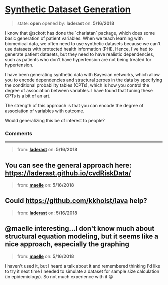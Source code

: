 # [Synthetic Dataset Generation](https://github.com/ropensci/unconf18/issues/69)

> state: **open** opened by: **laderast** on: **5/16/2018**

I know that @sckott has done the &#x60;charlatan&#x60; package, which does some basic generation of patient variables. When we teach learning with biomedical data, we often need to use synthetic datasets because we can&#x27;t use datasets with protected health information (PHI). Hence, I&#x27;ve had to generate patient datasets, but they need to have realistic dependencies, such as patients who don&#x27;t have hypertension are not being treated for hypertension.

I have been generating synthetic data with Bayesian networks, which allow you to encode dependencies and structural zeroes in the data by specifying the conditional probability tables (CPTs), which is how you control the degree of association between variables. I have found that tuning these CPTs is a bit of an art.

The strength of this approach is that you can encode the degree of association of variables with outcome.

Would generalizing this be of interest to people? 

### Comments

---
> from: [**laderast**](https://github.com/ropensci/unconf18/issues/69#issuecomment-389596574) on: **5/16/2018**

You can see the general approach here: https://laderast.github.io/cvdRiskData/
---
> from: [**maelle**](https://github.com/ropensci/unconf18/issues/69#issuecomment-389605545) on: **5/16/2018**

Could https://github.com/kkholst/lava help?
---
> from: [**laderast**](https://github.com/ropensci/unconf18/issues/69#issuecomment-389615549) on: **5/16/2018**

@maelle interesting...I don&#x27;t know much about structural equation modeling, but it seems like a nice approach, especially the graphing
---
> from: [**maelle**](https://github.com/ropensci/unconf18/issues/69#issuecomment-389629523) on: **5/16/2018**

I haven&#x27;t used it, but I heard a talk about it and remembered thinking I&#x27;d like to try it next time I needed to simulate a dataset for sample size calculation (in epidemiology). So not much experience with it 😁 
